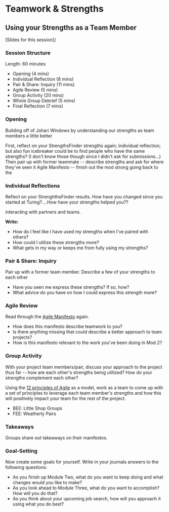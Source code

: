 # Teamwork & Strengths
## Using your Strengths as a Team Member

[Slides for this session](

### Session Structure

Length: 60 minutes

* Opening (4 mins)
* Individual Reflection (8 mins)
* Pair & Share: Inquiry (11 mins)
* Agile Review (5 mins)
* Group Activity (20 mins)
* Whole Group Debrief (5 mins)
* Final Reflection (7 mins)

### Opening

Building off of Johari Windows by understanding our strengths as team members a little better

First, reflect on your StrengthsFinder strengths again; individual reflection; but also fun icebreaker could be to find people who have the same strengths? (I don't know those though since I didn't ask for submissions...)
Then pair up with former teammate -- describe strengths and ask for where they've seen it
Agile Manifesto -- finish out the mod strong going back to the 


### Individual Reflections
Reflect on your StrenghthsFinder results. How have you changed since you started at Turing?....How have your strengths helped you??

interacting with partners and teams. 

**Write:** 

* How do I feel like I have used my strengths when I've paired with others?
* How could I utilize these strengths more?
* What gets in my way or keeps me from fully using my strengths?

### Pair & Share: Inquiry 
Pair up with a former team member. Describe a few of your strengths to each other

* Have you seen me express these strengths? If so, how?
* What advice do you have on how I could express this strength more?

### Agile Review 
Read through the [Agile Manifesto](http://agilemanifesto.org/) again. 

* How does this manifesto describe teamwork to you? 
* Is there anything missing that could describe a better approach to team projects?
* How is this manifesto relevant to the work you've been doing in Mod 2?

### Group Activity 
With your project team members/pair, discuss your approach to the project thus far -- how are each other's strengths being utilized? How do your strengths complement each other? 

Using the [12 principles of Agile](http://agilemanifesto.org/principles.html) as a model, work as a team to come up with a set of principles to leverage each team member's strengths and how this will positively impact your team for the rest of the project. 

* BEE: Little Shop Groups
* FEE: Weatherly Pairs

### Takeaways 
Groups share out takeaways on their manifestos.

### Goal-Setting
Now create some goals for yourself. Write in your journals answers to the following questions:

* As you finish up Module Two, what do you want to keep doing and what changes would you like to make?
* As you look ahead to Module Three, what do you want to accomplish? How will you do that?
* As you think about your upcoming job search, how will you approach it using what you do best?
